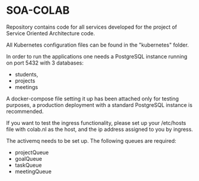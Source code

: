 # SOA-COLAB
Repository contains code for all services developed for the project of Service Oriented Architecture code.

All Kubernetes configuration files can be found in the "kubernetes" folder.

In order to run the applications one needs a PostgreSQL instance running on port 5432 with 3 databases: 
- students, 
- projects
- meetings

A docker-compose file setting it up has been attached only for testing purposes, 
a production deployment with a standard PostgreSQL instance is recommended.

If you want to test the ingress functionality, please set up your /etc/hosts file with colab.nl as the host, 
and the ip address assigned to you by ingress.

The activemq needs to be set up. The following queues are required:
- projectQueue
- goalQueue
- taskQueue
- meetingQueue